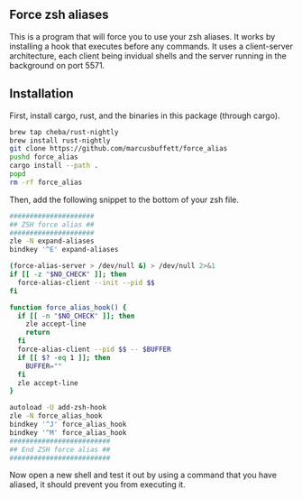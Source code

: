 ## Force zsh aliases

This is a program that will force you to use your zsh aliases. It works by installing a hook that executes before any commands. It uses a client-server architecture, each client being invidual shells and the server running in the background on port 5571.

## Installation

First, install cargo, rust, and the binaries in this package (through cargo).
```bash
brew tap cheba/rust-nightly
brew install rust-nightly
git clone https://github.com/marcusbuffett/force_alias
pushd force_alias
cargo install --path .
popd
rm -rf force_alias
```

Then, add the following snippet to the bottom of your zsh file.

```bash
#####################
## ZSH force alias ##
#####################
zle -N expand-aliases
bindkey '^E' expand-aliases

(force-alias-server > /dev/null &) > /dev/null 2>&1
if [[ -z "$NO_CHECK" ]]; then
  force-alias-client --init --pid $$
fi

function force_alias_hook() {
  if [[ -n "$NO_CHECK" ]]; then
    zle accept-line
    return
  fi
  force-alias-client --pid $$ -- $BUFFER
  if [[ $? -eq 1 ]]; then
    BUFFER=""
  fi
  zle accept-line
}

autoload -U add-zsh-hook
zle -N force_alias_hook
bindkey '^J' force_alias_hook
bindkey '^M' force_alias_hook
#########################
## End ZSH force alias ##
#########################
```

Now open a new shell and test it out by using a command that you have aliased, it should prevent you from executing it.
